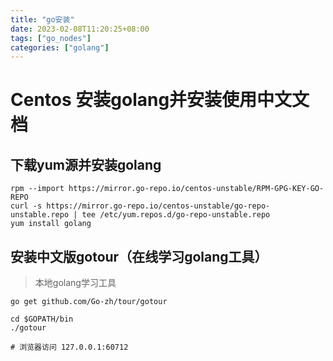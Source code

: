 ```yaml
---
title: "go安装"
date: 2023-02-08T11:20:25+08:00
tags: ["go_nodes"]
categories: ["golang"]
---
```


<!--more-->
# Centos 安装golang并安装使用中文文档

## 下载yum源并安装golang

```shell
rpm --import https://mirror.go-repo.io/centos-unstable/RPM-GPG-KEY-GO-REPO
curl -s https://mirror.go-repo.io/centos-unstable/go-repo-unstable.repo | tee /etc/yum.repos.d/go-repo-unstable.repo
yum install golang
```



## 安装中文版gotour（在线学习golang工具）

> 本地golang学习工具

```shell
go get github.com/Go-zh/tour/gotour

cd $GOPATH/bin
./gotour

# 浏览器访问 127.0.0.1:60712
```

